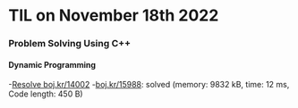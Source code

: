 # **TIL on November 18th 2022**
### Problem Solving Using C++
#### Dynamic Programming
-[Resolve boj.kr/14002](../../../Problem%20Solving/boj/Dynamic%20programming/14002-re-11-19-2022.cpp)
-[boj.kr/15988](../../../Problem%20Solving/boj/Dynamic%20programming/15988-11-19-2022.cpp): solved (memory: 9832 kB, time: 12 ms, Code length: 450 B)